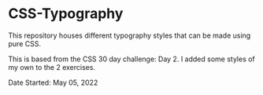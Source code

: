 <h1>CSS-Typography </h1>
<p> This repository houses different typography styles that can be made using pure CSS. </p>
<p> This is based from the CSS 30 day challenge: Day 2. I added some styles of my own to the 2 exercises. </p>
<p>Date Started: May 05, 2022 </p>
